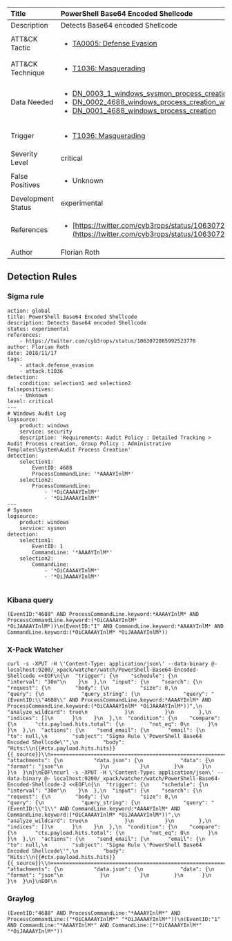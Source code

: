 | Title                | PowerShell Base64 Encoded Shellcode                                                                                                                                                 |
|:---------------------|:------------------------------------------------------------------------------------------------------------------------------------------------------------|
| Description          | Detects Base64 encoded Shellcode                                                                                                                                           |
| ATT&amp;CK Tactic    | <ul><li>[TA0005: Defense Evasion](https://attack.mitre.org/tactics/TA0005)</li></ul>  |
| ATT&amp;CK Technique | <ul><li>[T1036: Masquerading](https://attack.mitre.org/techniques/T1036)</li></ul>                             |
| Data Needed          | <ul><li>[DN_0003_1_windows_sysmon_process_creation](../Data_Needed/DN_0003_1_windows_sysmon_process_creation.md)</li><li>[DN_0002_4688_windows_process_creation_with_commandline](../Data_Needed/DN_0002_4688_windows_process_creation_with_commandline.md)</li><li>[DN_0001_4688_windows_process_creation](../Data_Needed/DN_0001_4688_windows_process_creation.md)</li></ul>                                                         |
| Trigger              | <ul><li>[T1036: Masquerading](../Triggers/T1036.md)</li></ul>  |
| Severity Level       | critical                                                                                                                                                 |
| False Positives      | <ul><li>Unknown</li></ul>                                                                  |
| Development Status   | experimental                                                                                                                                                |
| References           | <ul><li>[https://twitter.com/cyb3rops/status/1063072865992523776](https://twitter.com/cyb3rops/status/1063072865992523776)</li></ul>                                                          |
| Author               | Florian Roth                                                                                                                                                |


## Detection Rules

### Sigma rule

```
action: global
title: PowerShell Base64 Encoded Shellcode
description: Detects Base64 encoded Shellcode 
status: experimental
references:
    - https://twitter.com/cyb3rops/status/1063072865992523776
author: Florian Roth
date: 2018/11/17
tags:
    - attack.defense_evasion
    - attack.t1036
detection:
    condition: selection1 and selection2
falsepositives: 
    - Unknown
level: critical
---
# Windows Audit Log
logsource:
    product: windows
    service: security
    description: 'Requirements: Audit Policy : Detailed Tracking > Audit Process creation, Group Policy : Administrative Templates\System\Audit Process Creation'
detection:
    selection1:
        EventID: 4688
        ProcessCommandLine: '*AAAAYInlM*'
    selection2:
        ProcessCommandLine: 
            - '*OiCAAAAYInlM*'
            - '*OiJAAAAYInlM*'
---
# Sysmon
logsource:
    product: windows
    service: sysmon
detection:
    selection1:
        EventID: 1
        CommandLine: '*AAAAYInlM*'
    selection2:
        CommandLine: 
            - '*OiCAAAAYInlM*'
            - '*OiJAAAAYInlM*'


```





### Kibana query

```
(EventID:"4688" AND ProcessCommandLine.keyword:*AAAAYInlM* AND ProcessCommandLine.keyword:(*OiCAAAAYInlM* *OiJAAAAYInlM*))\n(EventID:"1" AND CommandLine.keyword:*AAAAYInlM* AND CommandLine.keyword:(*OiCAAAAYInlM* *OiJAAAAYInlM*))
```





### X-Pack Watcher

```
curl -s -XPUT -H \'Content-Type: application/json\' --data-binary @- localhost:9200/_xpack/watcher/watch/PowerShell-Base64-Encoded-Shellcode <<EOF\n{\n  "trigger": {\n    "schedule": {\n      "interval": "30m"\n    }\n  },\n  "input": {\n    "search": {\n      "request": {\n        "body": {\n          "size": 0,\n          "query": {\n            "query_string": {\n              "query": "(EventID:\\"4688\\" AND ProcessCommandLine.keyword:*AAAAYInlM* AND ProcessCommandLine.keyword:(*OiCAAAAYInlM* *OiJAAAAYInlM*))",\n              "analyze_wildcard": true\n            }\n          }\n        },\n        "indices": []\n      }\n    }\n  },\n  "condition": {\n    "compare": {\n      "ctx.payload.hits.total": {\n        "not_eq": 0\n      }\n    }\n  },\n  "actions": {\n    "send_email": {\n      "email": {\n        "to": null,\n        "subject": "Sigma Rule \'PowerShell Base64 Encoded Shellcode\'",\n        "body": "Hits:\\n{{#ctx.payload.hits.hits}}{{_source}}\\n================================================================================\\n{{/ctx.payload.hits.hits}}",\n        "attachments": {\n          "data.json": {\n            "data": {\n              "format": "json"\n            }\n          }\n        }\n      }\n    }\n  }\n}\nEOF\ncurl -s -XPUT -H \'Content-Type: application/json\' --data-binary @- localhost:9200/_xpack/watcher/watch/PowerShell-Base64-Encoded-Shellcode-2 <<EOF\n{\n  "trigger": {\n    "schedule": {\n      "interval": "30m"\n    }\n  },\n  "input": {\n    "search": {\n      "request": {\n        "body": {\n          "size": 0,\n          "query": {\n            "query_string": {\n              "query": "(EventID:\\"1\\" AND CommandLine.keyword:*AAAAYInlM* AND CommandLine.keyword:(*OiCAAAAYInlM* *OiJAAAAYInlM*))",\n              "analyze_wildcard": true\n            }\n          }\n        },\n        "indices": []\n      }\n    }\n  },\n  "condition": {\n    "compare": {\n      "ctx.payload.hits.total": {\n        "not_eq": 0\n      }\n    }\n  },\n  "actions": {\n    "send_email": {\n      "email": {\n        "to": null,\n        "subject": "Sigma Rule \'PowerShell Base64 Encoded Shellcode\'",\n        "body": "Hits:\\n{{#ctx.payload.hits.hits}}{{_source}}\\n================================================================================\\n{{/ctx.payload.hits.hits}}",\n        "attachments": {\n          "data.json": {\n            "data": {\n              "format": "json"\n            }\n          }\n        }\n      }\n    }\n  }\n}\nEOF\n
```





### Graylog

```
(EventID:"4688" AND ProcessCommandLine:"*AAAAYInlM*" AND ProcessCommandLine:("*OiCAAAAYInlM*" "*OiJAAAAYInlM*"))\n(EventID:"1" AND CommandLine:"*AAAAYInlM*" AND CommandLine:("*OiCAAAAYInlM*" "*OiJAAAAYInlM*"))
```

